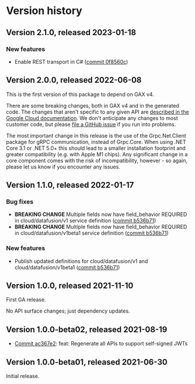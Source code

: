 # Version history

## Version 2.1.0, released 2023-01-18

### New features

- Enable REST transport in C# ([commit 0f8560c](https://github.com/googleapis/google-cloud-dotnet/commit/0f8560c840725bf41bc060c8beecafc7d99f38eb))

## Version 2.0.0, released 2022-06-08

This is the first version of this package to depend on GAX v4.

There are some breaking changes, both in GAX v4 and in the generated
code. The changes that aren't specific to any given API are [described in the Google Cloud
documentation](https://cloud.google.com/dotnet/docs/reference/help/breaking-gax4).
We don't anticipate any changes to most customer code, but please [file a
GitHub issue](https://github.com/googleapis/google-cloud-dotnet/issues/new/choose)
if you run into problems.

The most important change in this release is the use of the Grpc.Net.Client package
for gRPC communication, instead of Grpc.Core. When using .NET Core 3.1 or .NET 5.0+
this should lead to a smaller installation footprint and greater compatibility (e.g.
with Apple M1 chips). Any significant change in a core component comes with the risk
of incompatibility, however - so again, please let us know if you encounter any
issues.


## Version 1.1.0, released 2022-01-17

### Bug fixes

- **BREAKING CHANGE** Multiple fields now have field_behavior REQUIRED in cloud/datafusion/v1 service definition ([commit b536b71](https://github.com/googleapis/google-cloud-dotnet/commit/b536b71b05880eb28d79dd0ec4b14017e8ad3dcf))
- **BREAKING CHANGE** Multiple fields now have field_behavior REQUIRED in cloud/datafusion/v1beta1 service definition ([commit b536b71](https://github.com/googleapis/google-cloud-dotnet/commit/b536b71b05880eb28d79dd0ec4b14017e8ad3dcf))

### New features

- Publish updated definitions for cloud/datafusion/v1 and cloud/datafusion/v1beta1 ([commit b536b71](https://github.com/googleapis/google-cloud-dotnet/commit/b536b71b05880eb28d79dd0ec4b14017e8ad3dcf))

## Version 1.0.0, released 2021-11-10

First GA release.

No API surface changes; just dependency updates.

## Version 1.0.0-beta02, released 2021-08-19

- [Commit ac367e2](https://github.com/googleapis/google-cloud-dotnet/commit/ac367e2): feat: Regenerate all APIs to support self-signed JWTs

## Version 1.0.0-beta01, released 2021-06-30

Initial release.

